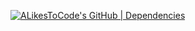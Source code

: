 [![ALikesToCode's GitHub | Dependencies](https://stats.quine.sh/ALikesToCode/dependencies?theme=dark)](https://quine.sh?utm_source=widgets&utm_campaign=ALikesToCode)
